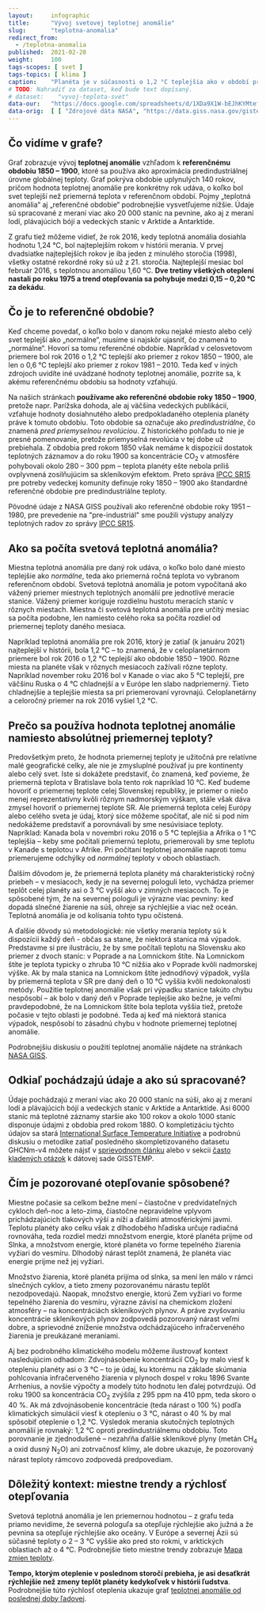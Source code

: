 ```yaml
---
layout:     infographic
title:      "Vývoj svetovej teplotnej anomálie"
slug:       "teplotna-anomalia"
redirect_from:
  - /teplotna-anomalia
published:  2021-02-28
weight:     100
tags-scopes: [ svet ]
tags-topics: [ klima ]
caption:    "Planéta je v súčasnosti o 1,2 °C teplejšia ako v období pred industrializáciou. To je však priemerná hodnota teplotnej anomálie pre celú planétu – väčšina miest na severnej pologuli je dnes oproti referenčnému obdobiu teplejšia o 2 – 3 °C."
# TODO: Nahradiť za dataset, keď bude text dopísaný.
# dataset:    "vyvoj-teplota-svet"
data-our:   "https://docs.google.com/spreadsheets/d/1XDa9X1W-bEJhKYMtefvwPuz5N0l2HPyio5dR5KI9qsY/edit?usp=sharing"
data-orig:  [ [ "Zdrojové dáta NASA", "https://data.giss.nasa.gov/gistemp/" ] ]
---
```


## Čo vidíme v grafe?

Graf zobrazuje vývoj __teplotnej anomálie__ vzhľadom k __referenčnému obdobiu 1850 – 1900__, ktoré sa používa ako aproximácia predindustriálnej úrovne globálnej teploty. Graf pokrýva obdobie uplynulých 140 rokov, pričom hodnota teplotnej anomálie pre konkrétny rok udáva, o koľko bol svet teplejší než priemerná teplota v referenčnom období. Pojmy „teplotná anomália“ aj „referenčné obdobie“ podrobnejšie vysvetľujeme nižšie. Údaje sú spracované z meraní viac ako 20 000 staníc na pevnine, ako aj z meraní lodí, plávajúcich bójí a vedeckých staníc v Arktíde a Antarktíde.

Z grafu tiež môžeme vidieť, že rok 2016, kedy teplotná anomália dosiahla hodnotu 1,24 °C, bol najteplejším rokom v histórii merania. V prvej dvadsiatke najteplejších rokov je iba jeden z minulého storočia (1998), všetky ostatné rekordné roky sú už z 21. storočia. Najteplejší mesiac bol február 2016, s teplotnou anomáliou 1,60 °C. __Dve tretiny všetkých oteplení nastali po roku 1975 a trend otepľovania sa pohybuje medzi 0,15 – 0,20 °C za dekádu__.

## Čo je to referenčné obdobie?

Keď chceme povedať, o koľko bolo v danom roku nejaké miesto alebo celý svet teplejší ako „normálne“, musíme si najskôr ujasniť, čo znamená to „normálne“.
Hovorí sa tomu referenčné obdobie. Napríklad v celosvetovom priemere bol rok 2016 o 1,2 °C teplejší ako priemer z rokov 1850 – 1900, ale len o 0,6 °C teplejší ako priemer z rokov 1981 – 2010. Teda keď v iných zdrojoch uvidíte iné uvádzané hodnoty teplotnej anomálie, pozrite sa, k akému referenčnému obdobiu sa hodnoty vzťahujú.

Na našich stránkach __používame ako referenčné obdobie roky 1850 – 1900__, pretože napr. Parížska dohoda, ale aj väčšina vedeckých publikácií, vzťahuje hodnoty dosiahnutého alebo predpokladaného oteplenia planéty práve k tomuto obdobiu. Toto obdobie sa označuje ako *predindustriálne*, čo znamená *pred priemyselnou revolúciou*. Z historického pohľadu to nie je presné pomenovanie, pretože priemyselná revolúcia v tej dobe už prebiehala. Z obdobia pred rokom 1850 však nemáme k dispozícii dostatok teplotných záznamov a do roku 1900 sa koncentrácie CO<sub>2</sub> v atmosfére pohybovali okolo 280 – 300 ppm – teplota planéty ešte nebola príliš ovplyvnená zosilňujúcim sa skleníkovým efektom. Preto správa [IPCC SR15](https://www.ipcc.ch/sr15/) pre potreby vedeckej komunity definuje roky 1850 – 1900 ako štandardné referenčné obdobie pre predindustriálne teploty.

Pôvodné údaje z NASA GISS používali ako referenčné obdobie roky 1951 – 1980, pre prevedenie na "pre-industriál" sme použili výstupy analýzy teplotných radov zo správy [IPCC SR15](https://www.ipcc.ch/sr15/).

## Ako sa počíta svetová teplotná anomália?

Miestna teplotná anomália pre daný rok udáva, o koľko bolo dané miesto teplejšie ako *normálne*, teda ako priemerná ročná teplota vo vybranom referenčnom období. Svetová teplotná anomália je potom vypočítaná ako vážený priemer miestnych teplotných anomálií pre jednotlivé meracie stanice. Vážený priemer koriguje rozdielnu hustotu meracích staníc v rôznych miestach. Miestna či svetová teplotná anomália pre určitý mesiac sa počíta podobne, len namiesto celého roka sa počíta rozdiel od priemernej teploty daného mesiaca.

Napríklad teplotná anomália pre rok 2016, ktorý je zatiaľ (k januáru 2021) najteplejší v histórii, bola 1,2 °C – to znamená, že v celoplanetárnom priemere bol rok 2016 o 1,2 °C teplejší ako obdobie 1850 – 1900. Rôzne miesta na planéte však v rôznych mesiacoch zažívali rôzne teploty. Napríklad november roku 2016 bol v Kanade o viac ako 5 °C teplejší, pre väčšinu Ruska o 4 °C chladnejší a v Európe len slabo nadpriemerný. Tieto chladnejšie a teplejšie miesta sa pri priemerovaní vyrovnajú. Celoplanetárny a celoročný priemer na rok 2016 vyšiel 1,2 °C.

## Prečo sa používa hodnota teplotnej anomálie namiesto absolútnej priemernej teploty?

Predovšetkým preto, že hodnota priemernej teploty je užitočná pre relatívne malé geografické celky, ale nie je zmysluplné používať ju pre kontinenty alebo celý svet. Iste si dokážete predstaviť, čo znamená, keď povieme, že priemerná teplota v Bratislave bola tento rok napríklad 10 °C. Keď budeme hovoriť o priemernej teplote celej Slovenskej republiky, je priemer o niečo menej reprezentatívny kvôli rôznym nadmorským výškam, stále však dáva zmysel hovoriť o priemernej teplote SR. Ale priemerná teplota celej Európy alebo celého sveta je údaj, ktorý síce môžeme spočítať, ale nič si pod ním nedokážeme predstaviť a porovnávali by sme nesúvisiace teploty. Napríklad: Kanada bola v novembri roku 2016 o 5 °C teplejšia a Afrika o 1 °C teplejšia – keby sme počítali priemernú teplotu, priemerovali by sme teplotu v Kanade s teplotou v Afrike. Pri počítaní teplotnej anomálie naproti tomu priemerujeme odchýlky od _normálnej_ teploty v oboch oblastiach.

Ďalším dôvodom je, že priemerná teplota planéty má charakteristický ročný priebeh – v mesiacoch, kedy je na severnej pologuli leto, vychádza priemer teplôt celej planéty asi o 3 °C vyšší ako v zimných mesiacoch. To je spôsobené tým, že na severnej pologuli je výrazne viac pevniny: keď dopadá slnečné žiarenie na súš, ohreje sa rýchlejšie a viac než oceán. Teplotná anomália je od kolísania tohto typu očistená.

A ďalšie dôvody sú metodologické: nie všetky merania teploty sú k dispozícii každý deň - občas sa stane, že niektorá stanica má výpadok. Predstavme si pre ilustráciu, že by sme počítali teplotu na Slovensku ako priemer z dvoch staníc: v Poprade a na Lomnickom štíte. Na Lomnickom štíte je teplota typicky o zhruba 10 °C nižšia ako v Poprade kvôli nadmorskej výške. Ak by mala stanica na Lomnickom štíte jednodňový výpadok, vyšla by priemerná teplota v SR pre daný deň o 10 °C vyššia kvôli nedokonalosti metódy. Použitie teplotnej anomálie však pri výpadku stanice takúto chybu nespôsobí – ak bolo v daný deň v Poprade teplejšie ako bežne, je veľmi pravdepodobné, že na Lomnickom štíte bola teplota vyššia tiež, pretože počasie v tejto oblasti je podobné. Teda aj keď má niektorá stanica výpadok, nespôsobí to zásadnú chybu v hodnote priemernej teplotnej anomálie.

Podrobnejšiu diskusiu o použití teplotnej anomálie nájdete na stránkach [NASA GISS](https://data.giss.nasa.gov/gistemp/faq/).

## Odkiaľ pochádzajú údaje a ako sú spracované?

Údaje pochádzajú z meraní viac ako 20 000 staníc na súši, ako aj z meraní lodí a plávajúcich bójí a vedeckých staníc v Arktíde a Antarktíde. Asi 6000 staníc má teplotné záznamy staršie ako 100 rokov a okolo 1000 staníc disponuje údajmi z obdobia pred rokom 1880. O kompletizáciu týchto údajov sa stará [International Surface Temperature Initiative](http://www.surfacetemperatures.org/) a podrobnú diskusiu o metodike zatiaľ posledného skompletizovaného datasetu GHCNm-v4 môžete nájsť v [sprievodnom článku](https://journals.ametsoc.org/view/journals/clim/31/24/jcli-d-18-0094.1.xml?tab_body=fulltext-display) alebo v sekcii [často kladených otázok](https://data.giss.nasa.gov/gistemp/faq/) k dátovej sade GISSTEMP.

## Čím je pozorované otepľovanie spôsobené?

Miestne počasie sa celkom bežne mení – čiastočne v predvídateľných cykloch deň-noc a leto-zima, čiastočne nepravidelne vplyvom prichádzajúcich tlakových výší a níží a ďalšími atmosférickými javmi. Teplotu planéty ako celku však z dlhodobého hľadiska určuje radiačná rovnováha, teda rozdiel medzi množstvom energie, ktoré planéta prijme od Slnka, a množstvom energie, ktoré planéta vo forme tepelného žiarenia vyžiari do vesmíru. Dlhodobý nárast teplôt znamená, že planéta viac energie prijme než jej vyžiari.

Množstvo žiarenia, ktoré planéta prijíma od slnka, sa mení len málo v rámci slnečných cyklov, a tieto zmeny pozorovanému nárastu teplôt nezodpovedajú. Naopak, množstvo energie, ktorú Zem vyžiari vo forme tepelného žiarenia do vesmíru, výrazne závisí na chemickom zložení atmosféry – na koncentráciách skleníkových plynov. A práve zvyšovaniu koncentrácie skleníkových plynov zodpovedá pozorovaný nárast veľmi dobre, a sprievodné zníženie množstva odchádzajúceho infračerveného žiarenia je preukázané meraniami.

Aj bez podrobného klimatického modelu môžeme ilustrovať kontext nasledujúcim odhadom: Zdvojnásobenie koncentrácií CO<sub>2</sub> by malo viesť k otepleniu planéty asi o 3 °C –  to je údaj, ku ktorému na základe skúmania pohlcovania infračerveného žiarenia v plynoch dospel v roku 1896 Svante Arrhenius, a novšie výpočty a modely túto hodnotu len ďalej potvrdzujú. Od roku 1900 sa koncentrácia CO<sub>2</sub> zvýšila z 295 ppm na 410 ppm, teda skoro o 40 %. Ak má zdvojnásobenie koncentrácie (teda nárast o 100 %) podľa klimatických simulácií viesť k otepleniu o 3 °C, nárast o 40 % by mal spôsobiť oteplenie o 1,2 °C. Výsledok merania skutočných teplotných anomálií je rovnaký: 1,2 °C oproti predindustriálnemu obdobiu. Toto porovnanie je zjednodušené – nezahŕňa ďalšie skleníkové plyny (metán CH<sub>4</sub> a oxid dusný N<sub>2</sub>O) ani zotrvačnosť klímy, ale dobre ukazuje, že pozorovaný nárast teploty rámcovo zodpovedá predpovediam.

## Dôležitý kontext: miestne trendy a rýchlosť otepľovania

Svetová teplotná anomália je len priemernou hodnotou – z grafu teda priamo nevidíme, že severná pologuľa sa otepľuje rýchlejšie ako južná a že pevnina sa otepľuje rýchlejšie ako oceány. V Európe a severnej Ázii sú súčasné teploty o 2 – 3 °C vyššie ako pred sto rokmi, v arktických oblastiach až o 4 °C. Podrobnejšie tieto miestne trendy zobrazuje [Mapa zmien teploty](/infografiky/mapa-zmeny-teploty).

__Tempo, ktorým oteplenie v poslednom storočí prebieha, je asi desaťkrát rýchlejšie než zmeny teplôt planéty kedykoľvek v histórii ľudstva__. Podrobnejšie túto rýchlosť oteplenia ukazuje graf [teplotnej anomálie od poslednej doby ľadovej](/infografiky/teplota-22000-rokov).

